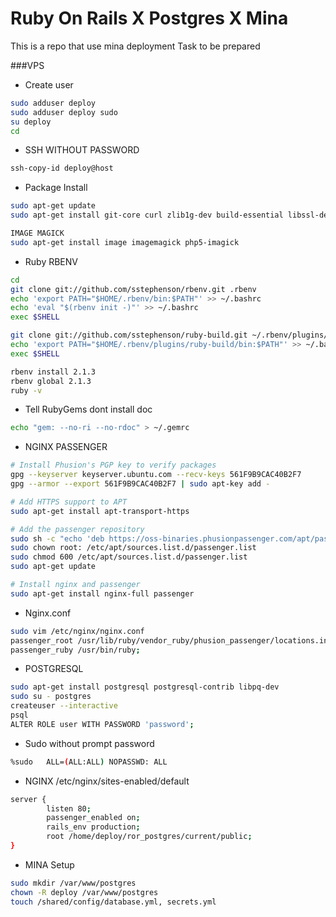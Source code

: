 Ruby On Rails X Postgres X Mina
===============================
This is a repo that use mina deployment
Task to be prepared

###VPS
- Create user
```bash
sudo adduser deploy
sudo adduser deploy sudo
su deploy
cd
```
- SSH WITHOUT PASSWORD
```bash
ssh-copy-id deploy@host
```
- Package Install
```bash
sudo apt-get update
sudo apt-get install git-core curl zlib1g-dev build-essential libssl-dev libreadline-dev libyaml-dev libsqlite3-dev sqlite3 libxml2-dev libxslt1-dev libcurl4-openssl-dev python-software-properties nodejs 
```

```bash
IMAGE MAGICK
sudo apt-get install image imagemagick php5-imagick 
```
- Ruby RBENV
```bash
cd
git clone git://github.com/sstephenson/rbenv.git .rbenv
echo 'export PATH="$HOME/.rbenv/bin:$PATH"' >> ~/.bashrc
echo 'eval "$(rbenv init -)"' >> ~/.bashrc
exec $SHELL

git clone git://github.com/sstephenson/ruby-build.git ~/.rbenv/plugins/ruby-build
echo 'export PATH="$HOME/.rbenv/plugins/ruby-build/bin:$PATH"' >> ~/.bashrc
exec $SHELL

rbenv install 2.1.3
rbenv global 2.1.3
ruby -v
```
- Tell RubyGems dont install doc
```bash
echo "gem: --no-ri --no-rdoc" > ~/.gemrc
```

- NGINX PASSENGER
```bash
# Install Phusion's PGP key to verify packages
gpg --keyserver keyserver.ubuntu.com --recv-keys 561F9B9CAC40B2F7
gpg --armor --export 561F9B9CAC40B2F7 | sudo apt-key add -

# Add HTTPS support to APT
sudo apt-get install apt-transport-https

# Add the passenger repository
sudo sh -c "echo 'deb https://oss-binaries.phusionpassenger.com/apt/passenger trusty main' >> /etc/apt/sources.list.d/passenger.list"
sudo chown root: /etc/apt/sources.list.d/passenger.list
sudo chmod 600 /etc/apt/sources.list.d/passenger.list
sudo apt-get update

# Install nginx and passenger
sudo apt-get install nginx-full passenger
```

- Nginx.conf 
```bash
sudo vim /etc/nginx/nginx.conf
passenger_root /usr/lib/ruby/vendor_ruby/phusion_passenger/locations.ini;
passenger_ruby /usr/bin/ruby;
```
- POSTGRESQL
```bash
sudo apt-get install postgresql postgresql-contrib libpq-dev
sudo su - postgres
createuser --interactive
psql
ALTER ROLE user WITH PASSWORD 'password';
```
- Sudo without prompt password
```bash
%sudo   ALL=(ALL:ALL) NOPASSWD: ALL
```

- NGINX /etc/nginx/sites-enabled/default
```bash
server {
        listen 80;
        passenger_enabled on;
        rails_env production;
        root /home/deploy/ror_postgres/current/public;
}
```
- MINA Setup
```bash
sudo mkdir /var/www/postgres
chown -R deploy /var/www/postgres
touch /shared/config/database.yml, secrets.yml
```

